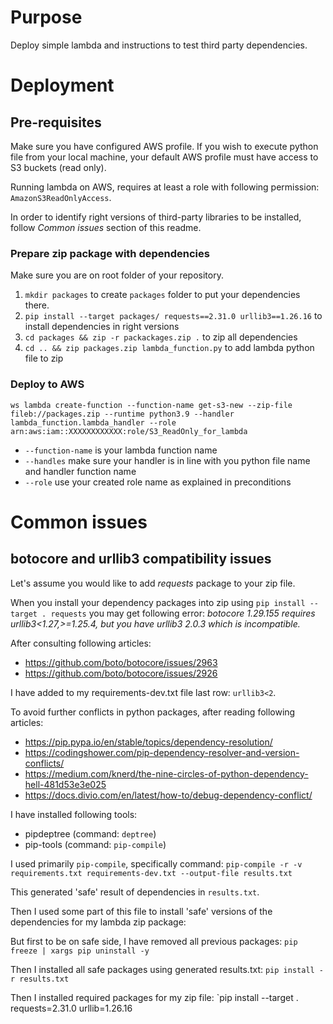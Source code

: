 # Purpose

Deploy simple lambda and instructions to test third party dependencies.

# Deployment

## Pre-requisites

Make sure you have configured AWS profile. If you wish to execute python file from your local machine, your default AWS profile must have access to S3 buckets (read only).

Running lambda on AWS, requires at least a role with following permission: `AmazonS3ReadOnlyAccess`.

In order to identify right versions of third-party libraries to be installed, follow *Common issues* section of this readme.


### Prepare zip package with dependencies

Make sure you are on root folder of your repository.
1. `mkdir packages` to create `packages` folder to put your dependencies there.
2. `pip install --target packages/ requests==2.31.0 urllib3==1.26.16` to install dependencies in right versions
3. `cd packages && zip -r packackages.zip .` to zip all dependencies
4. `cd .. && zip packages.zip lambda_function.py` to add lambda python file to zip

### Deploy to AWS

`ws lambda create-function --function-name get-s3-new --zip-file fileb://packages.zip --runtime python3.9 --handler lambda_function.lambda_handler --role arn:aws:iam::XXXXXXXXXXXX:role/S3_ReadOnly_for_lambda`

* `--function-name` is your lambda function name
* `--handles` make sure your handler is in line with you python file name and handler function name
* `--role` use your created role name as explained in preconditions


# Common issues

## botocore and urllib3 compatibility issues

Let's assume you would like to add *requests* package to your zip file.

When you install your dependency packages into zip using `pip install --target
. requests` you may get following error: *botocore 1.29.155 requires
urllib3<1.27,>=1.25.4, but you have urllib3 2.0.3 which is incompatible.*

After consulting following articles:
* https://github.com/boto/botocore/issues/2963
* https://github.com/boto/botocore/issues/2926

I have added to my requirements-dev.txt file last row: `urllib3<2`.

To avoid further conflicts in python packages, after reading following
articles:
* https://pip.pypa.io/en/stable/topics/dependency-resolution/
* https://codingshower.com/pip-dependency-resolver-and-version-conflicts/
* https://medium.com/knerd/the-nine-circles-of-python-dependency-hell-481d53e3e025
* https://docs.divio.com/en/latest/how-to/debug-dependency-conflict/

I have installed following tools:
* pipdeptree (command: `deptree`)
* pip-tools (command: `pip-compile`)

I used primarily `pip-compile`, specifically command: `pip-compile -r -v
requirements.txt requirements-dev.txt --output-file results.txt`

This generated 'safe' result of dependencies in `results.txt`.

Then I used some part of this file to install 'safe' versions of the
dependencies for my lambda zip package:

But first to be on safe side, I have removed all previous packages:
`pip freeze | xargs pip uninstall -y`

Then I installed all safe packages using generated results.txt:
`pip install -r results.txt`

Then I installed required packages for my zip file:
`pip install --target . requests=2.31.0 urllib=1.26.16
